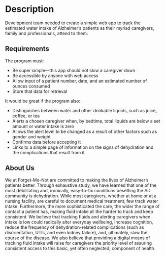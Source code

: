 # Description
Development team needed to create a simple web app to track the estimated water intake of Alzheimer’s patients as their myriad caregivers, family and professionals, attend to them. 

## Requirements
The program must:
- Be super simple—this app should not slow a caregiver down 
- Be accessible by anyone with web access
- Allow input of a patient number, date, and an estimated number of ounces consumed
- Store that data for retrieval

It would be great if the program also:
- Distinguishes between water and other drinkable liquids, such as juice, coffee, or tea
- Alerts a chosen caregiver when, by bedtime, total liquids are below a set amount or water intake is zero
- Allows the alert level to be changed as a result of other factors such as gender and weight
- Confirms data before accepting it
- Links to a simple page of information on the signs of dehydration and the complications that result from it

## About Us
We at Forget-Me-Not are committed to making the lives of Alzheimer’s patients better. Through exhaustive study, we have learned that one of the most debilitating and, ironically, easy-to-fix conditions besetting the AD community is dehydration. While most caregivers, whether at home or at a nursing facility, are careful to document medical treatment, few track water intake. Furthermore, the more sophisticated the care, the wider the range of contact a patient has, making fluid intake all the harder to track and keep consistent. We believe that tracking fluids and alerting caregivers when intake is low could radically alter everyday wellbeing, increase cognition, reduce the frequency of dehydration-related complications (such as disorientation, UTIs, and even kidney failure), and, ultimately, slow the course of the disease. We also believe that providing a digital means of tracking fluid intake will raise for caregivers the priority level of assuring consistent access to this basic, yet often neglected, component of health.
